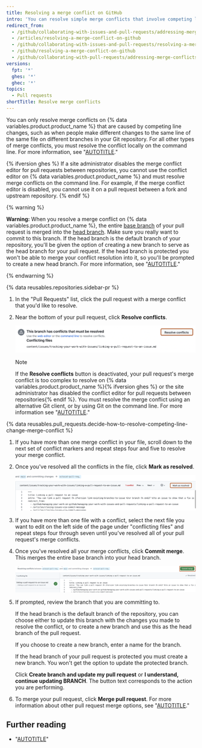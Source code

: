 ```yaml
---
title: Resolving a merge conflict on GitHub
intro: 'You can resolve simple merge conflicts that involve competing line changes on GitHub, using the conflict editor.'
redirect_from:
  - /github/collaborating-with-issues-and-pull-requests/addressing-merge-conflicts/resolving-a-merge-conflict-on-github
  - /articles/resolving-a-merge-conflict-on-github
  - /github/collaborating-with-issues-and-pull-requests/resolving-a-merge-conflict-on-github
  - /github/resolving-a-merge-conflict-on-github
  - /github/collaborating-with-pull-requests/addressing-merge-conflicts/resolving-a-merge-conflict-on-github
versions:
  fpt: '*'
  ghes: '*'
  ghec: '*'
topics:
  - Pull requests
shortTitle: Resolve merge conflicts
---
```

You can only resolve merge conflicts on {% data variables.product.product_name %} that are caused by competing line changes, such as when people make different changes to the same line of the same file on different branches in your Git repository. For all other types of merge conflicts, you must resolve the conflict locally on the command line. For more information, see "[AUTOTITLE](/pull-requests/collaborating-with-pull-requests/addressing-merge-conflicts/resolving-a-merge-conflict-using-the-command-line)."

{% ifversion ghes %}
If a site administrator disables the merge conflict editor for pull requests between repositories, you cannot use the conflict editor on {% data variables.product.product_name %} and must resolve merge conflicts on the command line. For example, if the merge conflict editor is disabled, you cannot use it on a pull request between a fork and upstream repository.
{% endif %}

{% warning %}

**Warning:** When you resolve a merge conflict on {% data variables.product.product_name %},  the entire [base branch](/get-started/learning-about-github/github-glossary#base-branch) of your pull request is merged into the [head branch](/get-started/learning-about-github/github-glossary#head-branch). Make sure you really want to commit to this branch. If the head branch is the default branch of your repository, you'll be given the option of creating a new branch to serve as the head branch for your pull request. If the head branch is protected you won't be able to merge your conflict resolution into it, so you'll be prompted to create a new head branch. For more information, see "[AUTOTITLE](/repositories/configuring-branches-and-merges-in-your-repository/managing-protected-branches/about-protected-branches)."

{% endwarning %}

{% data reusables.repositories.sidebar-pr %}
1. In the "Pull Requests" list, click the pull request with a merge conflict that you'd like to resolve.
1. Near the bottom of your pull request, click **Resolve conflicts**.

   ![Screenshot of a warning that a pull request has a merge conflict. The "Resolve merge conflicts" button is outlined in dark orange.](/assets/images/help/pull_requests/resolve-merge-conflicts-button.png)

   > [!NOTE]
   > If the **Resolve conflicts** button is deactivated, your pull request's merge conflict is too complex to resolve on {% data variables.product.product_name %}{% ifversion ghes %} or the site administrator has disabled the conflict editor for pull requests between repositories{% endif %}. You must resolve the merge conflict using an alternative Git client, or by using Git on the command line. For more information see "[AUTOTITLE](/pull-requests/collaborating-with-pull-requests/addressing-merge-conflicts/resolving-a-merge-conflict-using-the-command-line)."

{% data reusables.pull_requests.decide-how-to-resolve-competing-line-change-merge-conflict %}
1. If you have more than one merge conflict in your file, scroll down to the next set of conflict markers and repeat steps four and five to resolve your merge conflict.
1. Once you've resolved all the conflicts in the file, click **Mark as resolved**.

   ![Screenshot of the editor to resolve a merge conflict in a pull request. The "Mark as resolved" button is outlined in dark orange.](/assets/images/help/pull_requests/mark-as-resolved-button.png)

1. If you have more than one file with a conflict, select the next file you want to edit on the left side of the page under "conflicting files" and repeat steps four through seven until you've resolved all of your pull request's merge conflicts.
1. Once you've resolved all your merge conflicts, click **Commit merge**. This merges the entire base branch into your head branch.

   ![Screenshot of the editor to resolve a merge conflict in a pull request. The "Commit merge" button is outlined in dark orange.](/assets/images/help/pull_requests/merge-conflict-commit-changes.png)

1. If prompted, review the branch that you are committing to.

   If the head branch is the default branch of the repository, you can choose either to update this branch with the changes you made to resolve the conflict, or to create a new branch and use this as the head branch of the pull request.

   If you choose to create a new branch, enter a name for the branch.

   If the head branch of your pull request is protected you must create a new branch. You won't get the option to update the protected branch.

   Click **Create branch and update my pull request** or **I understand, continue updating BRANCH**. The button text corresponds to the action you are performing.
1. To merge your pull request, click **Merge pull request**. For more information about other pull request merge options, see "[AUTOTITLE](/pull-requests/collaborating-with-pull-requests/incorporating-changes-from-a-pull-request/merging-a-pull-request)."

## Further reading

* "[AUTOTITLE](/pull-requests/collaborating-with-pull-requests/incorporating-changes-from-a-pull-request/about-pull-request-merges)"

